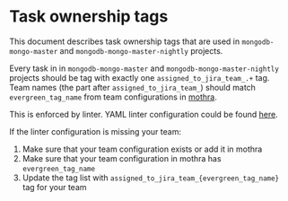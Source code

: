 # Task ownership tags

This document describes task ownership tags that are used in `mongodb-mongo-master` and `mongodb-mongo-master-nightly` projects.

Every task in in `mongodb-mongo-master` and `mongodb-mongo-master-nightly` projects should be tag with exactly one `assigned_to_jira_team_.+` tag.
Team names (the part after `assigned_to_jira_team_`) should match `evergreen_tag_name` from team configurations in [mothra](https://github.com/10gen/mothra/tree/main/mothra/teams).

This is enforced by linter. YAML linter configuration could be found [here](../../../etc/evergreen_lint.yml).

If the linter configuration is missing your team:

1. Make sure that your team configuration exists or add it in mothra
2. Make sure that your team configuration in mothra has `evergreen_tag_name`
3. Update the tag list with `assigned_to_jira_team_{evergreen_tag_name}` tag for your team
